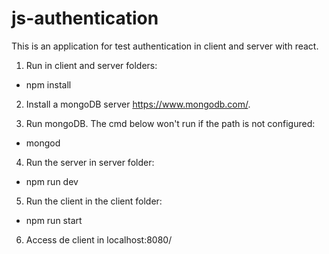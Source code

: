 # js-authentication

This is an application for test authentication in client and server with react.

1. Run in client and server folders: 
  - npm install

2. Install a mongoDB server https://www.mongodb.com/.

3. Run mongoDB. The cmd below won't run if the path is not configured:
  - mongod

4. Run the server in server folder:
 - npm run dev
 
5. Run the client in the client folder:
- npm run start

6. Access de client in localhost:8080/
